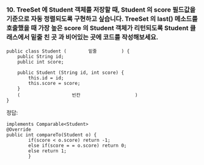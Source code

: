 ### 10. TreeSet 에 Student 객체를 저장할 때, Student 의 score 필드값을 기준으로 자동 정렬되도록 구현하고 싶습니다. TreeSet 의 last() 메소드를 호출했을 때 가장 높은 score 의 Student 객체가 리턴되도록 Student 클래스에서 밑줄 친 곳 과 비어있는 곳에 코드를 작성해보세요.

```
public class Student (        밑줄         ) {
    public String id;
    public int score;
    
    public Student (String id, int score) {
        this.id = id;
        this.score = score;
    }
    (                   빈칸                    )
}
```
정답:
```
implements Comparable<Student>
@Override
public int compareTo(Student o) {
        if(score < o.score) return -1;
        else if(score = = o.score) return 0;
        else return 1;
        }     
```